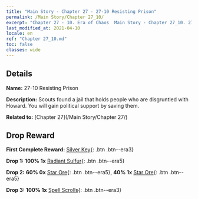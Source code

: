 ```yaml
---
title: "Main Story - Chapter 27 - 27-10 Resisting Prison"
permalink: /Main Story/Chapter 27_10/
excerpt: "Chapter 27 - 10. Era of Chaos  Main Story - Chapter 27_10. 27-10 Resisting Prison"
last_modified_at: 2021-04-10
locale: en
ref: "Chapter 27_10.md"
toc: false
classes: wide
---
```


## Details

 **Name:** 27-10 Resisting Prison

 **Description:** Scouts found a jail that holds people who are disgruntled with Howard. You will gain political support by saving them.

 **Related to:** [Chapter 27](/Main Story/Chapter 27/)

## Drop Reward

 **First Complete Reward:** [Silver Key](/Items/con_693/){: .btn .btn--era3}

 **Drop 1:** **100% 1x** [Radiant Sulfur](/Items/mat_99/){: .btn .btn--era5}

 **Drop 2:** **60% 0x** [Star Ore](/Items/mat_89/){: .btn .btn--era5}, **40% 1x** [Star Ore](/Items/mat_89/){: .btn .btn--era5}

 **Drop 3:** **100% 1x** [Spell Scrolls](/Items/con_694/){: .btn .btn--era3}

